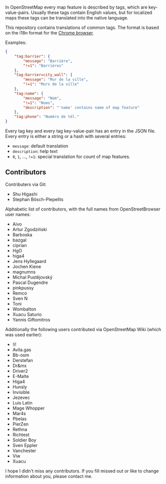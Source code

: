 In OpenStreetMap every map feature is described by tags, which are key-value-pairs. Usually these tags contain English values, but for localized maps these tags can be translated into the native language.

This repository contains translations of common tags. The format is based on the i18n format for the [Chrome browser](https://developer.chrome.com/extensions/i18n-messages).

Examples:
```json
{
    "tag:barrier": {
        "message": "Barrière",
        "!=1": "Barrières"
    },
    "tag:barrier=city_wall": {
        "message": "Mur de la ville",
        "!=1": "Murs de la ville"
    },
    "tag:name": {
        "message": "Nom",
        "!=1": "Noms",
        "description": "'name' contains name of map feature"
    },
    "tag:phone": "Numéro de tél."
}
```

Every tag key and every tag key-value-pair has an entry in the JSON file. Every entry is either a string or a hash with several entries:

* `message`: default translation
* `description`: help text
* `0`, `1`, ..., `!=1`: special translation for count of map features.

Contributors
------------
Contributers via Git:
* Shu Higashi
* Stephan Bösch-Plepelits

Alphabetic list of contributors, with the full names from OpenStreetBrowser user names:
* Aivo
* Artur Zgodziński
* Barboska
* bazgal
* ciprian
* HgO
* higa4
* Jens Hyllegaard
* Jochen Kiene
* magnumns
* Michal Pustějovský
* Pascal Dugendre
* pinkpussy
* Remco
* Sven N
* Toni
* Wombalton
* Xuacu Saturio
* Yannis Giftomitros

Additionally the following users contributed via OpenStreetMap Wiki (which was used earlier):
* !i!
* Avila.gas
* Bb-osm
* Derstefan
* Dr&mx
* Driver2
* E-Malte
* Higa4
* Hunsly
* Invisible
* Jezevec
* Luis Latin
* Mage Whopper
* Mar4s
* Pbelas
* PierZen
* Rethna
* Richtest
* Soldier Boy
* Sven Eppler
* Vanchester
* Viw
* Xuacu

I hope I didn't miss any contributors. If you fill missed out or like to change information about you, please contact me.
